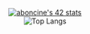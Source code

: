 <div align="center">

<!--
**bontxa/bontxa** is a ✨ _special_ ✨ repository because its `README.md` (this file) appears on your GitHub profile.

Here are some ideas to get you started:

- 🔭 I’m currently working on ...
- 🌱 I’m currently learning ...
- 👯 I’m looking to collaborate on ...
- 🤔 I’m looking for help with ...
- 💬 Ask me about ...
- 📫 How to reach me: ...
- 😄 Pronouns: ...
- ⚡ Fun fact: ...
-->
[![aboncine's 42 stats](https://badge.mediaplus.ma/darkblue/aboncine?1337Badge=off&UM6P=off)](https://github.com/oakoudad/badge42)
<br>
![Top Langs](https://github-readme-stats.vercel.app/api/top-langs/?username=bontxa&layout=compact)

</div>
